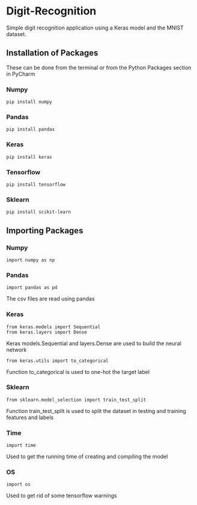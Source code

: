 # Digit-Recognition
Simple digit recognition application using a Keras model and the MNIST dataset.

## Installation of Packages
These can be done from the terminal or from the Python Packages section in PyCharm
### Numpy
```
pip install numpy
```
### Pandas 
```
pip install pandas
```
### Keras 
```
pip install keras
```
### Tensorflow 
```
pip install tensorflow
```
### Sklearn
```
pip install scikit-learn
```

## Importing Packages
### Numpy
```
import numpy as np
```
### Pandas 
```
import pandas as pd
```
The csv files are read using pandas
### Keras 
```
from keras.models import Sequential 
from keras.layers import Dense
```
Keras models.Sequential and layers.Dense are used to build the neural network
```
from keras.utils import to_categorical
```
Function to_categorical is used to one-hot the target label
### Sklearn
```
from sklearn.model_selection import train_test_split
```
Function train_test_split is used to split the dataset in testing and training features and labels
### Time 
```
import time
```
Used to get the running time of creating and compiling the model  
### OS 
```
import os
```
Used to get rid of some tensorflow warnings
